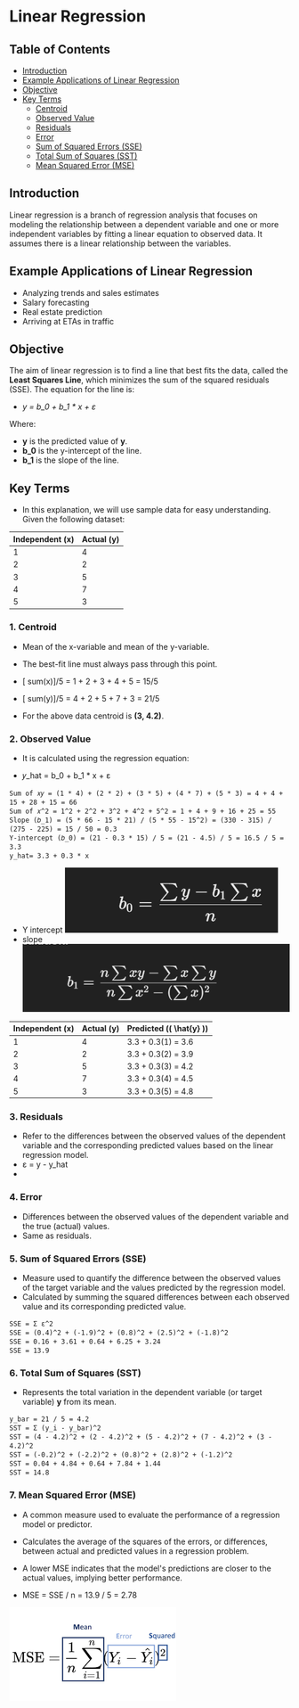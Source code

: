 # Linear Regression

## Table of Contents
- [Introduction](#introduction)
- [Example Applications of Linear Regression](#example-applications-of-linear-regression)
- [Objective](#objective)
- [Key Terms](#key-terms)
  - [Centroid](#1-centroid)
  - [Observed Value](#2-observed-value)
  - [Residuals](#3-residuals)
  - [Error](#4-error)
  - [Sum of Squared Errors (SSE)](#5-sum-of-squared-errors-sse)
  - [Total Sum of Squares (SST)](#6-total-sum-of-squares-sst)
  - [Mean Squared Error (MSE)](#7-mean-squared-error-mse)

## Introduction
Linear regression is a branch of regression analysis that focuses on modeling the relationship between a dependent variable and one or more independent variables by fitting a linear equation to observed data. It assumes there is a linear relationship between the variables.

## Example Applications of Linear Regression
- Analyzing trends and sales estimates
- Salary forecasting
- Real estate prediction
- Arriving at ETAs in traffic

## Objective
The aim of linear regression is to find a line that best fits the data, called the **Least Squares Line**, which minimizes the sum of the squared residuals (SSE). The equation for the line is:

- *y = b_0 + b_1 * x + ε*

Where:
- **y** is the predicted value of **y**.
- **b_0** is the y-intercept of the line.
- **b_1** is the slope of the line.

## Key Terms
- In this explanation, we will use sample data for easy understanding. Given the following dataset:

| Independent (x) | Actual (y) |
|-----------------|------------|
| 1               | 4          |
| 2               | 2          |
| 3               | 5          |
| 4               | 7          |
| 5               | 3          |

### 1. Centroid
- Mean of the x-variable and mean of the y-variable.
- The best-fit line must always pass through this point.

- [ sum(x)]/5 = 1 + 2 + 3 + 4 + 5 = 15/5
- [ sum(y)]/5 = 4 + 2 + 5 + 7 + 3 = 21/5


- For the above data centroid is **(3, 4.2)**.

### 2. Observed Value
- It is calculated using the regression equation:

- 𝑦_hat = b_0 + b_1 * x + ε
```
Sum of 𝑥𝑦 = (1 * 4) + (2 * 2) + (3 * 5) + (4 * 7) + (5 * 3) = 4 + 4 + 15 + 28 + 15 = 66
Sum of 𝑥^2 = 1^2 + 2^2 + 3^2 + 4^2 + 5^2 = 1 + 4 + 9 + 16 + 25 = 55
Slope (𝑏_1) = (5 * 66 - 15 * 21) / (5 * 55 - 15^2) = (330 - 315) / (275 - 225) = 15 / 50 = 0.3
Y-intercept (𝑏_0) = (21 - 0.3 * 15) / 5 = (21 - 4.5) / 5 = 16.5 / 5 = 3.3
y_hat= 3.3 + 0.3 * x
```
- Y intercept
![y_intercept(b0)](intercept.png)
- slope
![Slope(b1)](Slope.png)
 
| Independent (x) | Actual (y) | Predicted (\( \hat{y} \)) |
|-----------------|------------|--------------------------|
| 1               | 4          | 3.3 + 0.3(1) = 3.6        |
| 2               | 2          | 3.3 + 0.3(2) = 3.9        |
| 3               | 5          | 3.3 + 0.3(3) = 4.2        |
| 4               | 7          | 3.3 + 0.3(4) = 4.5        |
| 5               | 3          | 3.3 + 0.3(5) = 4.8        |



### 3. Residuals
- Refer to the differences between the observed values of the dependent variable and the corresponding predicted values based on the linear regression model.
- ε = y - y_hat
- 

### 4. Error
- Differences between the observed values of the dependent variable and the true (actual) values.
- Same as residuals.

### 5. Sum of Squared Errors (SSE)
- Measure used to quantify the difference between the observed values of the target variable and the values predicted by the regression model.
- Calculated by summing the squared differences between each observed value and its corresponding predicted value.

```
SSE = Σ ε^2
SSE = (0.4)^2 + (-1.9)^2 + (0.8)^2 + (2.5)^2 + (-1.8)^2
SSE = 0.16 + 3.61 + 0.64 + 6.25 + 3.24
SSE = 13.9
```

### 6. Total Sum of Squares (SST)
- Represents the total variation in the dependent variable (or target variable) **y** from its mean.

```
y_bar = 21 / 5 = 4.2
SST = Σ (y_i - y_bar)^2
SST = (4 - 4.2)^2 + (2 - 4.2)^2 + (5 - 4.2)^2 + (7 - 4.2)^2 + (3 - 4.2)^2
SST = (-0.2)^2 + (-2.2)^2 + (0.8)^2 + (2.8)^2 + (-1.2)^2
SST = 0.04 + 4.84 + 0.64 + 7.84 + 1.44
SST = 14.8
```

### 7. Mean Squared Error (MSE)
- A common measure used to evaluate the performance of a regression model or predictor.
- Calculates the average of the squares of the errors, or differences, between actual and predicted values in a regression problem.
- A lower MSE indicates that the model's predictions are closer to the actual values, implying better performance.

- MSE = SSE / n = 13.9 / 5 = 2.78

![Mean Squared Error](MSE.png)